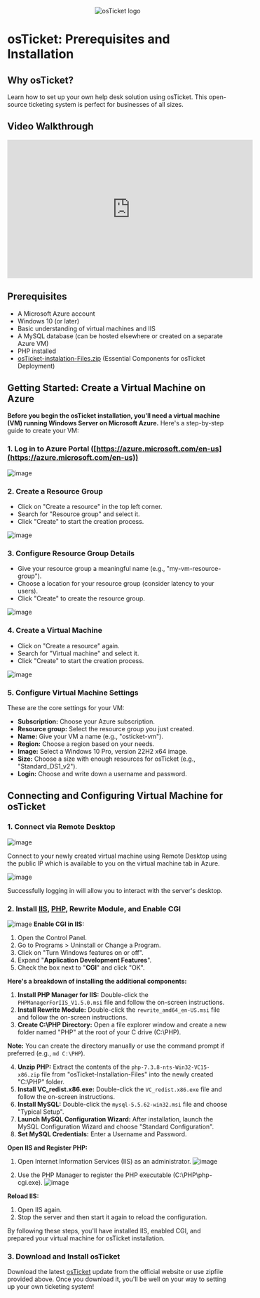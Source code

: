 <p align="center">
<img src="https://i.imgur.com/Clzj7Xs.png" alt="osTicket logo"/>
</p>

<h1>osTicket: Prerequisites and Installation</h1>
<h2>Why osTicket?</h2>
<p>Learn how to set up your own help desk solution using osTicket. This open-source ticketing system is perfect for businesses of all sizes.</p>

<h2>Video Walkthrough</h2>
<iframe width="560" height="315" src="https://www.youtube.com/embed/your_vdeo_id" title="YouTube video player" frameborder="0" allow="accelerometer; autoplay; clipboard-write; encrypted-media; gyroscope; picture-in-picture; web-share" allowfullscreen></iframe>

<h2>Prerequisites</h2>
<ul>
  <li>A Microsoft Azure account</li>
  <li>Windows 10 (or later)</li>
  <li>Basic understanding of virtual machines and IIS</li>
  <li>A MySQL database (can be hosted elsewhere or created on a separate Azure VM)</li>
  <li>PHP installed</li>
  <li><a href="https://drive.google.com/uc?export=download&id=1b3RBkXTLNGXbibeMuAynkfzdBC1NnqaD">osTicket-instalation-Files.zip</a> (Essential Components for osTicket Deployment)</li>
</ul>

<h2>Getting Started: Create a Virtual Machine on Azure</h2>

**Before you begin the osTicket installation, you'll need a virtual machine (VM) running Windows Server on Microsoft Azure.** Here's a step-by-step guide to create your VM:

### 1. Log in to Azure Portal ([https://azure.microsoft.com/en-us](https://azure.microsoft.com/en-us))

![image](https://github.com/user-attachments/assets/c55c75b1-2c5c-47e9-8309-0b016a349227)


### 2. Create a Resource Group

* Click on "Create a resource" in the top left corner.
* Search for "Resource group" and select it.
* Click "Create" to start the creation process.

![image](https://github.com/user-attachments/assets/f2c1d853-68c4-42b1-a57d-ac4b137fc137)



### 3. Configure Resource Group Details

* Give your resource group a meaningful name (e.g., "my-vm-resource-group").
* Choose a location for your resource group (consider latency to your users).
* Click "Create" to create the resource group.

![image](https://github.com/user-attachments/assets/b646a92b-d169-47cf-867e-09ee32867926)


### 4. Create a Virtual Machine

* Click on "Create a resource" again.
* Search for "Virtual machine" and select it.
* Click "Create" to start the creation process.

![image](https://github.com/user-attachments/assets/01f659e1-a18b-4c9c-9055-1e832e848562)

### 5. Configure Virtual Machine Settings

These are the core settings for your VM:

* **Subscription:** Choose your Azure subscription.
* **Resource group:** Select the resource group you just created.
* **Name:** Give your VM a name (e.g., "osticket-vm").
* **Region:** Choose a region based on your needs.
* **Image:** Select a Windows 10 Pro, version 22H2 x64 image.
* **Size:** Choose a size with enough resources for osTicket (e.g., "Standard_DS1_v2").
* **Login:** Choose and write down a username and password.
<h2>Connecting and Configuring Virtual Machine for osTicket</h2>
<h3>1. Connect via Remote Desktop</h3>

![image](https://github.com/user-attachments/assets/bf99b72a-b9d0-4757-97a8-47667f4287ef)

<p>Connect to your newly created virtual machine using Remote Desktop using the public IP which is available to you on the virtual machine tab in Azure.</p>

![image](https://github.com/user-attachments/assets/118fcc01-c58c-4cb3-8349-b170e8c2e016)

<p>Successfully logging in will allow you to interact with the server's desktop.</p>

<h3>2. Install <a href="https://www.iis.net/downloads/community/2018/05/php-manager-150-for-iis-10">IIS</a>, <a href="https://www.iis.net/downloads/community/2018/05/php-manager-150-for-iis-10">PHP</a>, Rewrite Module, and Enable CGI</h3>

![image](https://github.com/user-attachments/assets/cb511e02-66ae-4220-b4a1-61338b395ddb)
**Enable CGI in IIS:**

1. Open the Control Panel.
2. Go to Programs > Uninstall or Change a Program.
3. Click on "Turn Windows features on or off".
4. Expand "**Application Development Features**".
5. Check the box next to "**CGI**" and click "OK".


**Here's a breakdown of installing the additional components:**

1. **Install PHP Manager for IIS:** Double-click the `PHPManagerForIIS_V1.5.0.msi` file and follow the on-screen instructions.
2. **Install Rewrite Module:** Double-click the `rewrite_amd64_en-US.msi` file and follow the on-screen instructions.
3. **Create C:\PHP Directory:** Open a file explorer window and create a new folder named "PHP" at the root of your C drive (C:\PHP).

**Note:** You can create the directory manually or use the command prompt if preferred (e.g., `md C:\PHP`).

4. **Unzip PHP:** Extract the contents of the `php-7.3.8-nts-Win32-VC15-x86.zip` file from "osTicket-Installation-Files" into the newly created "C:\PHP" folder.
5. **Install VC_redist.x86.exe:** Double-click the `VC_redist.x86.exe` file and follow the on-screen instructions.
6. **Install MySQL:** Double-click the `mysql-5.5.62-win32.msi` file and choose "Typical Setup".
7. **Launch MySQL Configuration Wizard:** After installation, launch the MySQL Configuration Wizard and choose "Standard Configuration".
8. **Set MySQL Credentials:** Enter a Username and Password.

**Open IIS and Register PHP:**

1. Open Internet Information Services (IIS) as an administrator.
   ![image](https://github.com/user-attachments/assets/8b112b00-4dee-4fce-ab50-41969004d0c9)

2. Use the PHP Manager to register the PHP executable (C:\PHP\php-cgi.exe).
![image](https://github.com/user-attachments/assets/3b3c7cdb-f288-4bac-98a5-5cd2f3280bb0)

**Reload IIS:**

1. Open IIS again.
2. Stop the server and then start it again to reload the configuration.

By following these steps, you'll have installed IIS, enabled CGI, and prepared your virtual machine for osTicket installation.
<h3>3. Download and Install osTicket</h3>
<p>Download the latest <a href="https://docs.osticket.com/en/latest/Getting%20Started/Installation.html">osTicket</a> update from the official website or use zipfile provided above. Once you download it, you'll be well on your way to setting up your own ticketing system!</p>
